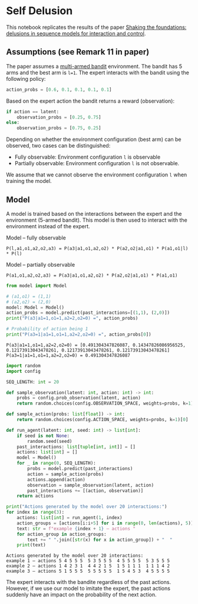 # Self Delusion
This notebook replicates the results of the paper [Shaking the foundations: delusions in sequence models for interaction and control](https://arxiv.org/pdf/2110.10819.pdf).

## Assumptions (see Remark 11 in paper)
The paper assumes a [multi-armed bandit](https://en.wikipedia.org/wiki/Multi-armed_bandit) environment. The bandit has 5 arms and the best arm is `l=1`. The expert interacts with the bandit using the following policy:
``` Python
action_probs = [0.6, 0.1, 0.1, 0.1, 0.1]
```

Based on the expert action the bandit returns a reward (observation):
``` Python
if action == latent:
    observation_probs = [0.25, 0.75]
else:
    observation_probs = [0.75, 0.25]
```

Depending on whether the environment configuration (best arm) can be observed, two cases can be distinguished:
* Fully observable: Environment configuration `l` is observable
* Partially observable: Environment configuration `l` is not observable.

We assume that we cannot observe the environment configuration `l` when training the model.

## Model
A model is trained based on the interactions between the expert and the environment (5-armed bandit). This model is then used to interact with the environment instead of the expert.

Model – fully observable
```
P(l,a1,o1,a2,o2,a3) = P(a3|a1,o1,a2,o2) * P(a2,o2|a1,o1) * P(a1,o1|l) * P(l)
```

Model – partially observable
```
P(a1,o1,a2,o2,a3) = P(a3|a1,o1,a2,o2) * P(a2,o2|a1,o1) * P(a1,o1)
```


```python
from model import Model

# (a1,o1) = (1,1)
# (a2,o2) = (2,0)
model: Model = Model()
action_probs = model.predict(past_interactions=[(1,1), (2,0)])
print("P(a3|a1=1,o1=1,a2=2,o2=0) =", action_probs)

# Probability of action being 1
print("P(a3=1|a1=1,o1=1,a2=2,o2=0) =", action_probs[0])
```

    P(a3|a1=1,o1=1,a2=2,o2=0) = [0.491304347826087, 0.14347826086956525, 0.12173913043478261, 0.12173913043478261, 0.12173913043478261]
    P(a3=1|a1=1,o1=1,a2=2,o2=0) = 0.491304347826087



```python
import random
import config

SEQ_LENGTH: int = 20

def sample_observation(latent: int, action: int) -> int:
    probs = config.prob_observation(latent, action)
    return random.choices(config.OBSERVATION_SPACE, weights=probs, k=1)[0]

def sample_action(probs: list[float]) -> int:
    return random.choices(config.ACTION_SPACE, weights=probs, k=1)[0]

def run_agent(latent: int, seed: int) -> list[int]:
    if seed is not None:
        random.seed(seed)
    past_interactions: list[tuple[int, int]] = []
    actions: list[int] = []
    model = Model()
    for _ in range(0, SEQ_LENGTH):
        probs = model.predict(past_interactions)
        action = sample_action(probs)
        actions.append(action)
        observation = sample_observation(latent, action)
        past_interactions += [(action, observation)]
    return actions

print("Actions generated by the model over 20 interactions:")
for index in range(3):
    actions: list[int] = run_agent(1, index)
    action_groups = [actions[i:i+5] for i in range(0, len(actions), 5)]
    text: str = f"example {index + 1} – actions "
    for action_group in action_groups:
        text += " ".join([str(x) for x in action_group]) + "  "
    print(text)
```

    Actions generated by the model over 20 interactions:
    example 1 – actions 5 4 5 5 5  5 3 5 5 5  4 5 5 5 5  5 3 5 5 5  
    example 2 – actions 1 4 2 3 1  4 4 2 1 5  1 5 1 1 1  1 1 1 4 2  
    example 3 – actions 5 1 5 5 5  5 5 5 5 5  1 5 4 5 3  4 5 5 5 5  


The expert interacts with the bandite regardless of the past actions. However, if we use our model to imitate the expert, the past actions suddenly have an impact on the probability of the next action.
